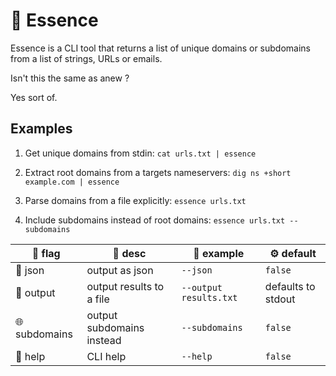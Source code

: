# 🌱 Essence

Essence is a CLI tool that returns a list of unique domains or subdomains from a list of strings, URLs or emails.



Isn't this the same as anew ? 

Yes sort of.



## Examples 
1. Get unique domains from stdin: `cat urls.txt | essence`

1. Extract root domains from a targets nameservers: `dig ns +short example.com | essence`

1. Parse domains from a file explicitly: `essence urls.txt`

1. Include subdomains instead of root domains: `essence urls.txt --subdomains`


| 🎌 flag             | 📖 desc                                           | 📄 example                          | ⚙️ default                                                                                                                                                             |
| ------------------ | ------------------------------------------------ | ---------------------------------- | --------------------------------------------------------------------------------------------------------------------------------------------------------------------- |
| 🧾 json             | output as json                                   | `--json`                           | `false`                                                                                                                                                               |                                                   |
| 📜 output           | output results to a file                         | `--output results.txt`             | defaults to stdout  
| 🌐 subdomains           | output subdomains instead                         | `--subdomains`             | `false`  
| 📙 help           | CLI help                         | `--help`             | `false`  